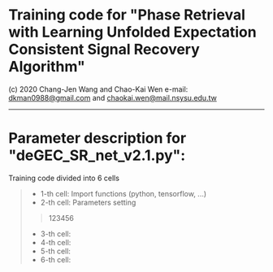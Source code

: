 # Training code for "Phase Retrieval with Learning Unfolded Expectation Consistent Signal Recovery Algorithm"
(c) 2020 Chang-Jen Wang and Chao-Kai Wen e-mail: dkman0988@gmail.com and chaokai.wen@mail.nsysu.edu.tw

--------------------------------------------------------------------------------------------------------------------------
# Parameter description for "deGEC_SR_net_v2.1.py":
Training code divided into 6 cells
 > - 1-th cell: Import functions (python, tensorflow, ...)
 > - 2-th cell: Parameters setting
 >> 123456
 > - 3-th cell:
 > - 4-th cell:
 > - 5-th cell:
 > - 6-th cell:

